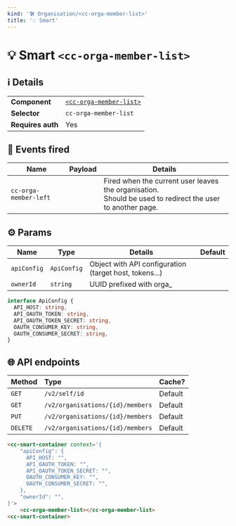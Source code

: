 ```yaml
---
kind: '🛠 Organisation/<cc-orga-member-list>'
title: '💡 Smart'
---
```


# 💡 Smart `<cc-orga-member-list>`

## ℹ️ Details

<table>
  <tr><td><strong>Component    </strong> <td><a href="https://www.clever-cloud.com/doc/clever-components/?path=/docs/🛠-organisation-cc-orga-member-list--default-story"><code>&lt;cc-orga-member-list></code></a>
  <tr><td><strong>Selector     </strong> <td><code>cc-orga-member-list</code>
  <tr><td><strong>Requires auth</strong> <td>Yes
</table>

## 👋️ Events fired

| Name                  | Payload | Details                                                                                                       |
|-----------------------|---------|---------------------------------------------------------------------------------------------------------------|
| `cc-orga-member-left` |         | Fired when the current user leaves the organisation.<br/>Should be used to redirect the user to another page. |


## ⚙️ Params

| Name        | Type        | Details                                                 | Default |
|-------------|-------------|---------------------------------------------------------|---------|
| `apiConfig` | `ApiConfig` | Object with API configuration (target host, tokens...)  |         |
| `ownerId`   | `string`    | UUID prefixed with orga_                                |         |

```ts
interface ApiConfig {
  API_HOST: string,
  API_OAUTH_TOKEN: string,
  API_OAUTH_TOKEN_SECRET: string,
  OAUTH_CONSUMER_KEY: string,
  OAUTH_CONSUMER_SECRET: string,
}
```

## 🌐 API endpoints

| Method   | Type                             | Cache?  |
|----------|:---------------------------------|---------|
| `GET`    | `/v2/self/id`                    | Default |
| `GET`    | `/v2/organisations/{id}/members` | Default |
| `PUT`    | `/v2/organisations/{id}/members` | Default |
| `DELETE` | `/v2/organisations/{id}/members` | Default |

```html
<cc-smart-container context='{
    "apiConfig": {
      API_HOST: "",
      API_OAUTH_TOKEN: "",
      API_OAUTH_TOKEN_SECRET: "",
      OAUTH_CONSUMER_KEY: "",
      OAUTH_CONSUMER_SECRET: "",
    },
    "ownerId": "",
}'>
    <cc-orga-member-list></cc-orga-member-list>
<cc-smart-container>
```
